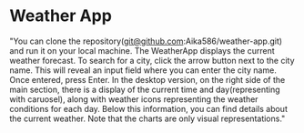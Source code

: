 # Weather App

"You can clone the repository(git@github.com:Aika586/weather-app.git) and run it on your local machine. The WeatherApp displays the current weather forecast. To search for a city, click the arrow button next to the city name. This will reveal an input field where you can enter the city name. Once entered, press Enter. In the desktop version, on the right side of the main section, there is a display of the current time and day(representing with caruosel), along with weather icons representing the weather conditions for each day. Below this information, you can find details about the current weather. Note that the charts are only visual representations."